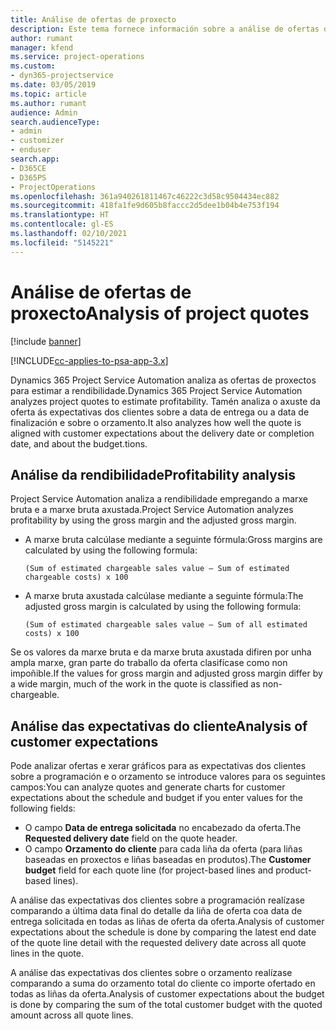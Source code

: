 ```yaml
---
title: Análise de ofertas de proxecto
description: Este tema fornece información sobre a análise de ofertas de proxecto.
author: rumant
manager: kfend
ms.service: project-operations
ms.custom:
- dyn365-projectservice
ms.date: 03/05/2019
ms.topic: article
ms.author: rumant
audience: Admin
search.audienceType:
- admin
- customizer
- enduser
search.app:
- D365CE
- D365PS
- ProjectOperations
ms.openlocfilehash: 361a940261811467c46222c3d58c9504434ec882
ms.sourcegitcommit: 418fa1fe9d605b8faccc2d5dee1b04b4e753f194
ms.translationtype: HT
ms.contentlocale: gl-ES
ms.lasthandoff: 02/10/2021
ms.locfileid: "5145221"
---
```

# <a name="analysis-of-project-quotes"></a><span data-ttu-id="9cf11-103">Análise de ofertas de proxecto</span><span class="sxs-lookup"><span data-stu-id="9cf11-103">Analysis of project quotes</span></span>

[!include [banner](../includes/psa-now-project-operations.md)]

[!INCLUDE[cc-applies-to-psa-app-3.x](../includes/cc-applies-to-psa-app-3x.md)]

<span data-ttu-id="9cf11-104">Dynamics 365 Project Service Automation analiza as ofertas de proxectos para estimar a rendibilidade.</span><span class="sxs-lookup"><span data-stu-id="9cf11-104">Dynamics 365 Project Service Automation analyzes project quotes to estimate profitability.</span></span> <span data-ttu-id="9cf11-105">Tamén analiza o axuste da oferta ás expectativas dos clientes sobre a data de entrega ou a data de finalización e sobre o orzamento.</span><span class="sxs-lookup"><span data-stu-id="9cf11-105">It also analyzes how well the quote is aligned with customer expectations about the delivery date or completion date, and about the budget.tions.</span></span>

## <a name="profitability-analysis"></a><span data-ttu-id="9cf11-106">Análise da rendibilidade</span><span class="sxs-lookup"><span data-stu-id="9cf11-106">Profitability analysis</span></span>

<span data-ttu-id="9cf11-107">Project Service Automation analiza a rendibilidade empregando a marxe bruta e a marxe bruta axustada.</span><span class="sxs-lookup"><span data-stu-id="9cf11-107">Project Service Automation analyzes profitability by using the gross margin and the adjusted gross margin.</span></span>

- <span data-ttu-id="9cf11-108">A marxe bruta calcúlase mediante a seguinte fórmula:</span><span class="sxs-lookup"><span data-stu-id="9cf11-108">Gross margins are calculated by using the following formula:</span></span>

  `
    (Sum of estimated chargeable sales value – Sum of estimated chargeable costs) x 100
  `
- <span data-ttu-id="9cf11-109">A marxe bruta axustada calcúlase mediante a seguinte fórmula:</span><span class="sxs-lookup"><span data-stu-id="9cf11-109">The adjusted gross margin is calculated by using the following formula:</span></span>

  `
    (Sum of estimated chargeable sales value – Sum of all estimated costs) x 100
  `

<span data-ttu-id="9cf11-110">Se os valores da marxe bruta e da marxe bruta axustada difiren por unha ampla marxe, gran parte do traballo da oferta clasifícase como non impoñible.</span><span class="sxs-lookup"><span data-stu-id="9cf11-110">If the values for gross margin and adjusted gross margin differ by a wide margin, much of the work in the quote is classified as non-chargeable.</span></span>

## <a name="analysis-of-customer-expectations"></a><span data-ttu-id="9cf11-111">Análise das expectativas do cliente</span><span class="sxs-lookup"><span data-stu-id="9cf11-111">Analysis of customer expectations</span></span>

<span data-ttu-id="9cf11-112">Pode analizar ofertas e xerar gráficos para as expectativas dos clientes sobre a programación e o orzamento se introduce valores para os seguintes campos:</span><span class="sxs-lookup"><span data-stu-id="9cf11-112">You can analyze quotes and generate charts for customer expectations about the schedule and budget if you enter values for the following fields:</span></span>

- <span data-ttu-id="9cf11-113">O campo **Data de entrega solicitada** no encabezado da oferta.</span><span class="sxs-lookup"><span data-stu-id="9cf11-113">The **Requested delivery date** field on the quote header.</span></span>
- <span data-ttu-id="9cf11-114">O campo **Orzamento do cliente** para cada liña da oferta (para liñas baseadas en proxectos e liñas baseadas en produtos).</span><span class="sxs-lookup"><span data-stu-id="9cf11-114">The **Customer budget** field for each quote line (for project-based lines and product-based lines).</span></span>

<span data-ttu-id="9cf11-115">A análise das expectativas dos clientes sobre a programación realízase comparando a última data final do detalle da liña de oferta coa data de entrega solicitada en todas as liñas de oferta da oferta.</span><span class="sxs-lookup"><span data-stu-id="9cf11-115">Analysis of customer expectations about the schedule is done by comparing the latest end date of the quote line detail with the requested delivery date across all quote lines in the quote.</span></span>

<span data-ttu-id="9cf11-116">A análise das expectativas dos clientes sobre o orzamento realízase comparando a suma do orzamento total do cliente co importe ofertado en todas as liñas da oferta.</span><span class="sxs-lookup"><span data-stu-id="9cf11-116">Analysis of customer expectations about the budget is done by comparing the sum of the total customer budget with the quoted amount across all quote lines.</span></span>
